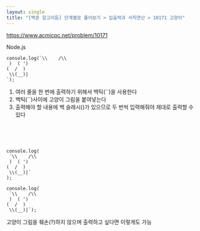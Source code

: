 ```yaml
---
layout: single
title: "[백준 알고리듬] 단계별로 풀어보기 > 입출력과 사칙연산 > 10171 고양이"
---
```

<https://www.acmicpc.net/problem/10171>


Node.js

```
console.log(`\\    /\\
 )  ( ')
(  /  )
 \\(__)|
`);
```

1. 여러 줄을 한 번에 출력하기 위해서 백틱(``)을 사용한다
2. 백틱(``)사이에 고양이 그림을 붙여넣는다
3. 출력해야 할 내용에 백 슬래시(\)가 있으므로 두 번씩 입력해줘야 제대로 출력할 수 있다

<br>
<br>
<br>

```
console.log(
 `\\    /\\
 )  ( ')
(  /  )
 \\(__)|`
);
```

```
console.log(
 `\\    /\\
 )  ( ')
(  /  )
 \\(__)|`);
 ```
 
고양이 그림을 훼손(?)하지 않으며 출력하고 싶다면 이렇게도 가능 





